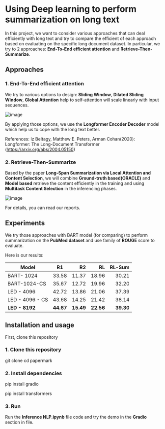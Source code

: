 # Using Deep learning to perform summarization on long text

In this project, we want to consider various approaches that can deal efficiently with long text and try to compare the efficient of each approach based on evaluating on the specific long document dataset. In particular, we try to 2 approaches: **End-To-End efficient attention** and **Retrieve-Then-Summarize**.

## Approaches

### 1. End-To-End efficient attention
We try to various options to design: **Sliding Window**, **Dilated Sliding Window**, **Global Attention** help to self-attention will scale linearly with input sequences.

![image](https://github.com/user-attachments/assets/e8cb13a8-cdba-4156-9c63-ae42a6be5e6a)

By applying those options, we use the **Longformer Encoder Decoder** model which help us to cope with the long text better.

References: Iz Beltagy, Matthew E. Peters, Arman Cohan(2020): Longformer: The Long-Document Transformer (https://arxiv.org/abs/2004.05150)

### 2. Retrieve-Then-Summarize

Based by the paper **Long-Span Summarization via Local Attention and Content Selection**, we will combine **Ground-truth based(ORACLE)** and **Model based** retrieve the content efficiently in the training and using **Multitask Content Selection** in the inferencing phases.

![image](https://github.com/user-attachments/assets/6ba88d6f-2371-4920-8439-2ad5631b353b)

For details, you can read our reports.

## Experiments
We try those approaches with BART model (for comparing) to perform summarization on the **PubMed dataset** and use family of **ROUGE** score to evaluate.

Here is our results: 

| Model        | R1          | R2  | RL| RL-Sum|
| ------------- |:-------------:| -----:|-----:|-----:|
BART- 1024 | 33.58 | 11.37 |18.96| 30.21
BART-1024-CS |35.67 |12.72 |19.96 |32.20
LED - 4096 |42.72 |13.86 |21.06 |37.39
LED - 4096 - CS |43.68 |14.25 |21.42| 38.14
**LED - 8192** | **44.67** | **15.49** | **22.56** | **39.30**

## Installation and usage

First, clone this repository 

<!-- start:code block -->
### 1. Clone this repository
git clone 
cd papermark

### 2. Install dependencies
pip install gradio

pip install transformers

### 3. Run 
Run the **Inference NLP.ipynb** file code and try the demo in the **Gradio** section in file.






